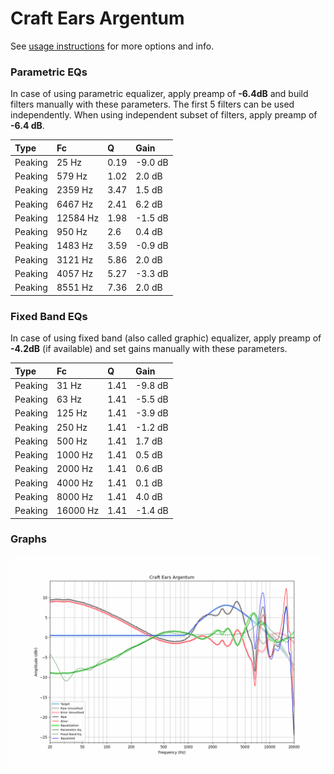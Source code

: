 # Craft Ears Argentum
See [usage instructions](https://github.com/jaakkopasanen/AutoEq#usage) for more options and info.

### Parametric EQs
In case of using parametric equalizer, apply preamp of **-6.4dB** and build filters manually
with these parameters. The first 5 filters can be used independently.
When using independent subset of filters, apply preamp of **-6.4 dB**.

| Type    | Fc       |    Q | Gain    |
|:--------|:---------|:-----|:--------|
| Peaking | 25 Hz    | 0.19 | -9.0 dB |
| Peaking | 579 Hz   | 1.02 | 2.0 dB  |
| Peaking | 2359 Hz  | 3.47 | 1.5 dB  |
| Peaking | 6467 Hz  | 2.41 | 6.2 dB  |
| Peaking | 12584 Hz | 1.98 | -1.5 dB |
| Peaking | 950 Hz   | 2.6  | 0.4 dB  |
| Peaking | 1483 Hz  | 3.59 | -0.9 dB |
| Peaking | 3121 Hz  | 5.86 | 2.0 dB  |
| Peaking | 4057 Hz  | 5.27 | -3.3 dB |
| Peaking | 8551 Hz  | 7.36 | 2.0 dB  |

### Fixed Band EQs
In case of using fixed band (also called graphic) equalizer, apply preamp of **-4.2dB**
(if available) and set gains manually with these parameters.

| Type    | Fc       |    Q | Gain    |
|:--------|:---------|:-----|:--------|
| Peaking | 31 Hz    | 1.41 | -9.8 dB |
| Peaking | 63 Hz    | 1.41 | -5.5 dB |
| Peaking | 125 Hz   | 1.41 | -3.9 dB |
| Peaking | 250 Hz   | 1.41 | -1.2 dB |
| Peaking | 500 Hz   | 1.41 | 1.7 dB  |
| Peaking | 1000 Hz  | 1.41 | 0.5 dB  |
| Peaking | 2000 Hz  | 1.41 | 0.6 dB  |
| Peaking | 4000 Hz  | 1.41 | 0.1 dB  |
| Peaking | 8000 Hz  | 1.41 | 4.0 dB  |
| Peaking | 16000 Hz | 1.41 | -1.4 dB |

### Graphs
![](./Craft%20Ears%20Argentum.png)